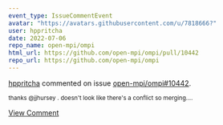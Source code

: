 ```yaml
---
event_type: IssueCommentEvent
avatar: "https://avatars.githubusercontent.com/u/7818666?"
user: hppritcha
date: 2022-07-06
repo_name: open-mpi/ompi
html_url: https://github.com/open-mpi/ompi/pull/10442
repo_url: https://github.com/open-mpi/ompi
---
```


<a href='https://github.com/hppritcha' target='_blank'>hppritcha</a> commented on issue <a href='https://github.com/open-mpi/ompi/pull/10442' target='_blank'>open-mpi/ompi#10442</a>.

<small>thanks @jjhursey .  doesn't look like there's a conflict so merging....</small>

<a href='https://github.com/open-mpi/ompi/pull/10442' target='_blank'>View Comment</a>